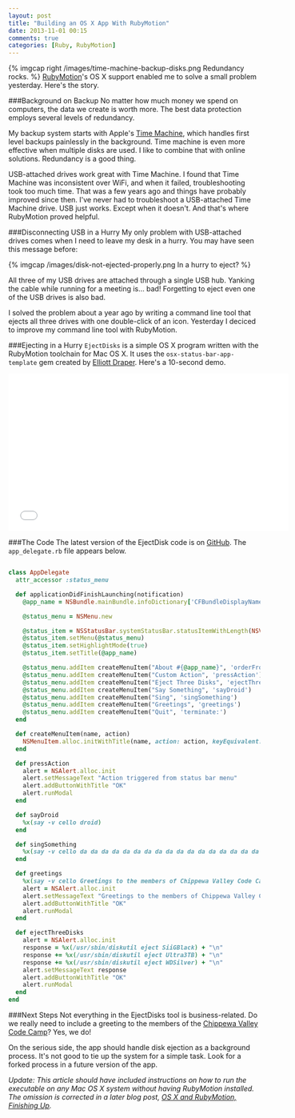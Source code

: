 ```yaml
---
layout: post
title: "Building an OS X App With RubyMotion"
date: 2013-11-01 00:15
comments: true
categories: [Ruby, RubyMotion]
---
```

{% imgcap right /images/time-machine-backup-disks.png Redundancy rocks. %}
[RubyMotion](/blog/2012/10/29/building-ios-apps-with-ruby-motion/)'s OS X support enabled me to solve a small problem yesterday.  Here's the story.

###Background on Backup
No matter how much money we spend on computers, the data we create is worth more. The best data protection employs several levels of redundancy.

My backup system starts with Apple's [Time Machine](http://www.apple.com/findouthow/mac/#timemachinebasics), which handles first level backups painlessly in the background. Time machine is even more effective when multiple disks are used. I like to combine that with online solutions. Redundancy is a good thing.

USB-attached drives work great with Time Machine. I found that Time Machine was inconsistent over WiFi, and when it failed, troubleshooting took too much time. That was a few years ago and things have probably improved since then. I've never had to troubleshoot a USB-attached Time Machine drive. USB just works. Except when it doesn't. And that's where RubyMotion proved helpful.
<!--more-->
###Disconnecting USB in a Hurry
My only problem with USB-attached drives comes when I need to leave my desk in a hurry. You may have seen this message before:

{% imgcap /images/disk-not-ejected-properly.png In a hurry to eject? %}

All three of my USB drives are attached through a single USB hub. Yanking the cable while running for a meeting is… bad! Forgetting to eject even one of the USB drives is also bad.

I solved the problem about a year ago by writing a command line tool that ejects all three drives with one double-click of an icon. Yesterday I deciced to improve my command line tool with RubyMotion.

###Ejecting in a Hurry
`EjectDisks` is a simple OS X program written with the RubyMotion toolchain for Mac OS X. It uses the `osx-status-bar-app-template` gem created by [Elliott Draper](https://github.com/kickcode/osx-status-bar-app-template). Here's a 10-second demo.

<center><iframe name="eject-disks-osx" src="//player.vimeo.com/video/78349497" width="560" height="315" frameborder="0" webkitallowfullscreen mozallowfullscreen allowfullscreen></iframe></center>

###The Code
The latest version of the EjectDisk code is on [GitHub](https://github.com/RayHightower/EjectDisks). The `app_delegate.rb` file appears below.

``` ruby

class AppDelegate
  attr_accessor :status_menu

  def applicationDidFinishLaunching(notification)
    @app_name = NSBundle.mainBundle.infoDictionary['CFBundleDisplayName']

    @status_menu = NSMenu.new

    @status_item = NSStatusBar.systemStatusBar.statusItemWithLength(NSVariableStatusItemLength).init
    @status_item.setMenu(@status_menu)
    @status_item.setHighlightMode(true)
    @status_item.setTitle(@app_name)

    @status_menu.addItem createMenuItem("About #{@app_name}", 'orderFrontStandardAboutPanel:')
    @status_menu.addItem createMenuItem("Custom Action", 'pressAction')
    @status_menu.addItem createMenuItem("Eject Three Disks", 'ejectThreeDisks')
    @status_menu.addItem createMenuItem("Say Something", 'sayDroid')
    @status_menu.addItem createMenuItem("Sing", 'singSomething')
    @status_menu.addItem createMenuItem("Greetings", 'greetings')
    @status_menu.addItem createMenuItem("Quit", 'terminate:')
  end

  def createMenuItem(name, action)
    NSMenuItem.alloc.initWithTitle(name, action: action, keyEquivalent: '')
  end

  def pressAction
    alert = NSAlert.alloc.init
    alert.setMessageText "Action triggered from status bar menu"
    alert.addButtonWithTitle "OK"
    alert.runModal
  end

  def sayDroid
    %x(say -v cello droid)
  end

  def singSomething
    %x(say -v cello da da da da da da da da da da da da da da da da da da da da da da da da da da)
  end

  def greetings
    %x(say -v cello Greetings to the members of Chippewa Valley Code Camp &)
    alert = NSAlert.alloc.init
    alert.setMessageText "Greetings to the members of Chippewa Valley Code Camp!"
    alert.addButtonWithTitle "OK"
    alert.runModal
  end

  def ejectThreeDisks
    alert = NSAlert.alloc.init
    response = %x(/usr/sbin/diskutil eject SiiGBlack) + "\n"
    response += %x(/usr/sbin/diskutil eject Ultra3TB) + "\n"
    response += %x(/usr/sbin/diskutil eject WDSilver) + "\n"
    alert.setMessageText response
    alert.addButtonWithTitle "OK"
    alert.runModal
  end
end

``` 

###Next Steps
Not everything in the EjectDisks tool is business-related. Do we really need to include a greeting to the members of the [Chippewa Valley Code Camp](http://chippewavalleycodecamp.com/)?  Yes, we do!

On the serious side, the app should handle disk ejection as a background process. It's not good to tie up the system for a simple task. Look for a forked process in a future version of the app.

_Update: This article should have included instructions on how to run the executable on any Mac OS X system without having RubyMotion installed. The omission is corrected in a later blog post, [OS X and RubyMotion, Finishing Up](/blog/2013/11/11/os-x-and-rubymotion-finishing-up/)._
